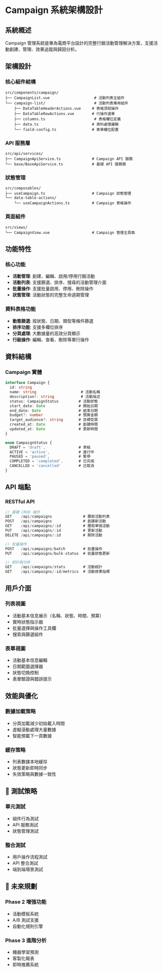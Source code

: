 # Campaign 系統架構設計

## 系統概述

Campaign 管理系統是專為電商平台設計的完整行銷活動管理解決方案，支援活動創建、管理、效果追蹤與歸因分析。

## 架構設計

### 核心組件結構
```
src/components/campaign/
├── CampaignList.vue                    # 活動列表主組件
└── campaign-list/                      # 活動列表專用組件
    ├── DataTableHeaderActions.vue     # 表格頂部操作
    ├── DataTableRowActions.vue        # 行操作選單
    ├── columns.ts                      # 表格欄位定義
    ├── data.ts                        # 資料處理邏輯
    └── field-config.ts                # 表單欄位配置
```

### API 服務層
```
src/api/services/
├── CampaignApiService.ts              # Campaign API 服務
└── base/BaseApiService.ts             # 基礎 API 服務類
```

### 狀態管理
```
src/composables/
├── useCampaign.ts                     # Campaign 狀態管理
└── data-table-actions/
    └── useCampaignActions.ts          # Campaign 表格操作
```

### 頁面組件
```
src/views/
└── CampaignView.vue                   # Campaign 管理主頁面
```

## 功能特性

### 核心功能
- **活動管理**: 創建、編輯、啟用/停用行銷活動
- **活動列表**: 支援篩選、排序、搜尋的活動管理介面
- **批量操作**: 支援批量啟用、停用、刪除操作
- **狀態管理**: 活動狀態的完整生命週期管理

### 資料表格功能
- **動態篩選**: 按狀態、日期、類型等條件篩選
- **排序功能**: 支援多欄位排序
- **分頁處理**: 大數據量的高效分頁顯示
- **行級操作**: 編輯、查看、刪除等單行操作

## 資料結構

### Campaign 實體
```typescript
interface Campaign {
  id: string
  name: string                    # 活動名稱
  description?: string            # 活動描述
  status: CampaignStatus         # 活動狀態
  start_date: Date               # 開始日期
  end_date: Date                 # 結束日期
  budget?: number                # 預算金額
  target_audience?: string       # 目標受眾
  created_at: Date               # 創建時間
  updated_at: Date               # 更新時間
}

enum CampaignStatus {
  DRAFT = 'draft',               # 草稿
  ACTIVE = 'active',             # 進行中
  PAUSED = 'paused',             # 暫停
  COMPLETED = 'completed',       # 已完成
  CANCELLED = 'cancelled'        # 已取消
}
```

## API 端點

### RESTful API
```typescript
// 基礎 CRUD 操作
GET    /api/campaigns              # 獲取活動列表
POST   /api/campaigns              # 創建新活動
GET    /api/campaigns/:id          # 獲取單個活動
PUT    /api/campaigns/:id          # 更新活動
DELETE /api/campaigns/:id          # 刪除活動

// 批量操作
POST   /api/campaigns/batch        # 批量操作
PUT    /api/campaigns/bulk-status  # 批量狀態更新

// 統計與分析
GET    /api/campaigns/stats        # 活動統計
GET    /api/campaigns/:id/metrics  # 活動效果指標
```

## 用戶介面

### 列表視圖
- 活動基本信息展示（名稱、狀態、時間、預算）
- 實時狀態指示器
- 批量選擇與操作工具欄
- 搜索與篩選組件

### 表單視圖
- 活動基本信息編輯
- 日期範圍選擇器
- 狀態切換控制
- 表單驗證與錯誤提示

## 效能與優化

### 數據加載策略
- 分頁加載減少初始載入時間
- 虛擬滾動處理大量數據
- 智能預載下一頁數據

### 緩存策略
- 列表數據本地緩存
- 狀態更新即時同步
- 失效策略與數據一致性

## 🧪 測試策略

### 單元測試
- 組件行為測試
- API 服務測試
- 狀態管理測試

### 整合測試
- 用戶操作流程測試
- API 整合測試
- 端到端場景測試

## 🔮 未來規劃

### Phase 2 增強功能
- 活動模板系統
- A/B 測試支援
- 自動化規則引擎

### Phase 3 進階分析
- 機器學習預測
- 客製化報表
- 即時推薦系統